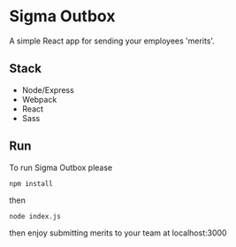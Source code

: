 # Sigma Outbox
A simple React app for sending your employees 'merits'.

## Stack
- Node/Express
- Webpack
- React
- Sass

## Run
To run Sigma Outbox please

```
npm install
```
then
```
node index.js
```
then enjoy submitting merits to your team at localhost:3000
